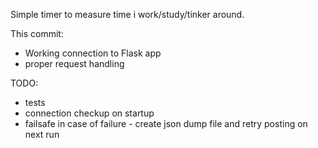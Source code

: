 Simple timer to measure time i work/study/tinker around.

This commit:
- Working connection to Flask app
- proper request handling

TODO:
- tests
- connection checkup on startup
- failsafe in case of failure - create json dump file and retry posting on next run